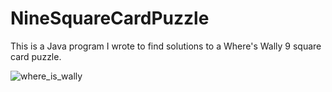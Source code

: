 # NineSquareCardPuzzle

This is a Java program I wrote to find solutions to a Where's Wally 9 square card puzzle.

![where_is_wally](https://cloud.githubusercontent.com/assets/4344677/8003732/4f787b8a-0ba4-11e5-96d9-dcdd92adb678.jpg)


